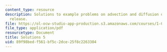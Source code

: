```yaml
---
content_type: resource
description: Solutions to example problems on advection and diffusion of an instantaneous
  release.
file: https://ol-ocw-studio-app-production.s3.amazonaws.com/courses/1-061-transport-processes-in-the-environment-fall-2008/89f98bedf561bf5c2dce25f8c2263304_solutions5.pdf
file_type: application/pdf
resourcetype: Document
title: Solutions 5
uid: 89f98bed-f561-bf5c-2dce-25f8c2263304
---
```

